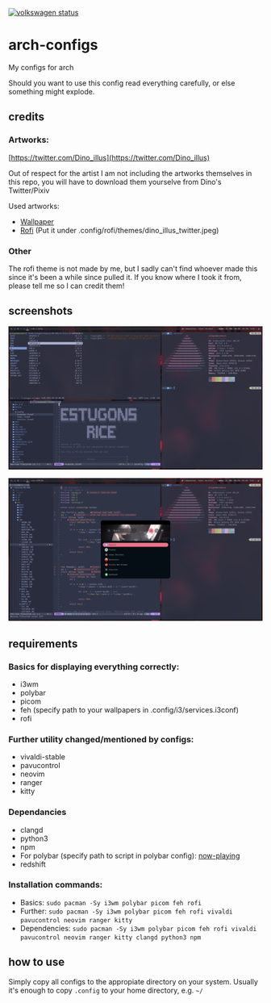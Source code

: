 [![volkswagen status](https://auchenberg.github.io/volkswagen/volkswagen_ci.svg?v=1)](https://github.com/auchenberg/volkswagen)
# arch-configs
My configs for arch

Should you want to use this config read everything carefully, or else something might explode.

## credits
### Artworks: 
[https://twitter.com/Dino_illus](https://twitter.com/Dino_illus)

Out of respect for the artist I am not including the artworks themselves in this repo, you will have to download them yourselve from Dino's Twitter/Pixiv

Used artworks:
  * [Wallpaper](https://twitter.com/Dino_illus/status/1708794113603125281/photo/1)
  * [Rofi](https://twitter.com/Dino_illus/status/1686310368367296513) (Put it under .config/rofi/themes/dino_illus_twitter.jpeg)

### Other
The rofi theme is not made by me, but I sadly can't find whoever made this since it's been a while since pulled it. If you know where I took it from, please tell me so I can credit them!

## screenshots

![Basic](./images/basic.png)

![rofi](./images/rofi.png)

## requirements

### Basics for displaying everything correctly:

 * i3wm
 * polybar
 * picom
 * feh (specify path to your wallpapers in .config/i3/services.i3conf)
 * rofi

### Further utility changed/mentioned by configs:
 * vivaldi-stable
 * pavucontrol
 * neovim
 * ranger
 * kitty

### Dependancies
 * clangd
 * python3
 * npm
 * For polybar (specify path to script in polybar config): [now-playing](https://github.com/d093w1z/polybar-now-playing)
 * redshift

### Installation commands:
* Basics:
`sudo pacman -Sy i3wm polybar picom feh rofi`
* Further:
`sudo pacman -Sy i3wm polybar picom feh rofi vivaldi pavucontrol neovim ranger kitty`
* Dependencies:
`sudo pacman -Sy i3wm polybar picom feh rofi vivaldi pavucontrol neovim ranger kitty clangd python3 npm`

## how to use
Simply copy all configs to the appropiate directory on your system.
Usually it's enough to copy `.config` to your home directory, e.g. `~/`
